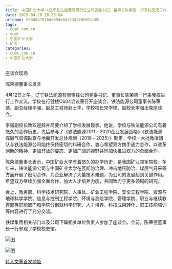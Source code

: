```yaml
---
title: 中国矿业大学->辽宁铁法能源有限责任公司党委书记、董事长陈荣德一行来校交流工作 | cumt.com.cn
date: 2019-04-28 16:30:04
urlname: 59940a781bde094e0dd1347f6b02ab85
tags: 
- cumt.com.cn
- cumt
- 中国矿业大学
- 矿大
categories:
- cumt.com.cn
- 中国矿业大学
---
```


座谈会现场

陈荣德董事长发言

4月12日上午，辽宁铁法能源有限责任公司党委书记、董事长陈荣德一行来我校进行工作交流。学校在行健楼C604会议室召开座谈会，铁法能源公司董事长陈荣德、副总经理毕强、副总工程师赵士华，学校校长宋学锋、副校长李强出席座谈会。

李强副校长致欢迎辞并简要介绍了学校发展现状。他说，学校与铁法能源公司有着悠久的合作历史，先后参与了《铁法能源2011－2020企业发展战略》《铁法能源煤层气资源勘查与地面开发总体规划（2018－2025）》制定，学校一大批教授团队与铁法能源公司始终保持密切的科研合作。衷心希望双方携手通力合作，以改革创新的精神、更加开放的姿态、更加广阔的视野共同加快推进双方的全面合作。

陈荣德董事长表示，中国矿业大学有着悠久的办学历史，是我国矿业领军院校，多年来，铁法能源公司与中国矿业大学在瓦斯防治理、冲击地压防治、煤层气开采等方面开展了密切合作，为企业解决了大量技术难题，为公司的发展起到关键作用。希望双方继续加强全面合作，加大人才培养力度，共同致力于更多领域的研究。

会上，教务部、科学技术研究院、人事处、矿业工程学院、安全工程学院、资源与地球科学学院、信息与控制工程学院、环境与测绘学院、管理学院、职业与继续教育部等职能部门和学院分别就科学研究、人才培养、科技成果转化、职工技能培训等内容进行了充分交流。

铁煤集团相关部门以及公司下属相关单位负责人参加了座谈会。会前，陈荣德董事长一行参观了学校校史馆。

![图](http://xwzx.cumt.edu.cn/_upload/article/images/6f/21/443eec864b979646039204c78654/7565422e-9658-4d2a-848d-523fcf73024c.jpg)

![图](http://xwzx.cumt.edu.cn/_upload/article/images/6f/21/443eec864b979646039204c78654/07e4bf1e-6a7c-48e4-bdfa-7c840d30028e.jpg)

[转入文章首发地址](http://xwzx.cumt.edu.cn/ed/03/c513a519427/page.htm)